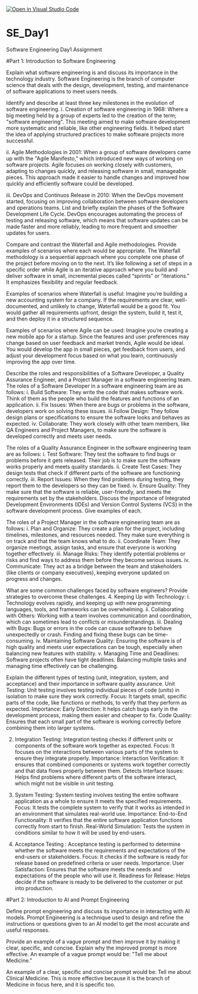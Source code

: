 [![Open in Visual Studio Code](https://classroom.github.com/assets/open-in-vscode-2e0aaae1b6195c2367325f4f02e2d04e9abb55f0b24a779b69b11b9e10269abc.svg)](https://classroom.github.com/online_ide?assignment_repo_id=15571170&assignment_repo_type=AssignmentRepo)
# SE_Day1
Software Engineering Day1 Assignment

#Part 1: Introduction to Software Engineering

Explain what software engineering is and discuss its importance in the technology industry.
Software Engineering is the branch of computer science that deals with the design, development, testing, and maintenance of software applications to meet users needs.

Identify and describe at least three key milestones in the evolution of software engineering.
i. Creation of software engineering in 1968: Where a big meeting held by a group of experts led to the creation of the term; "software engineering".
This meeting aimed to make software development more systematic and reliable, like other engineering fields. It helped start the idea of applying structured practices to make software projects more successful.

ii. Agile Methodologies in 2001: When a group of software developers came up with the "Agile Manifesto," which introduced new ways of working on software projects.
Agile focuses on working closely with customers, adapting to changes quickly, and releasing software in small, manageable pieces. This approach made it easier to handle changes and improved how quickly and efficiently software could be developed.

iii. DevOps and Continuos Release in 2010: When the DevOps movement started, focusing on improving collaboration between software developers and operations teams.
List and briefly explain the phases of the Software Development Life Cycle.
DevOps encourages automating the process of testing and releasing software, which means that software updates can be made faster and more reliably, leading to more frequent and smoother updates for users.

Compare and contrast the Waterfall and Agile methodologies. Provide examples of scenarios where each would be appropriate.
The Waterfall methodology is a sequential approach where you complete one phase of the project before moving on to the next. It’s like following a set of steps in a specific order while Agile is an iterative approach where you build and deliver software in small, incremental pieces called “sprints” or “iterations.” It emphasizes flexibility and regular feedback.

Examples of scenarios where Waterfall is useful:
Imagine you’re building a new accounting system for a company. If the requirements are clear, well-documented, and unlikely to change, Waterfall would be a good fit. You would gather all requirements upfront, design the system, build it, test it, and then deploy it in a structured sequence. 

Examples of scenarios where Agile can be used: 
Imagine you’re creating a new mobile app for a startup. Since the features and user preferences may change based on user feedback and market trends, Agile would be ideal. You would develop the app in small pieces, get feedback from users, and adjust your development focus based on what you learn, continuously improving the app over time.

Describe the roles and responsibilities of a Software Developer, a Quality Assurance Engineer, and a Project Manager in a software engineering team.
The roles of a Software Developer in a software engineering team are as follows:
i.  Build Software: They write the code that makes software work. Think of them as the people who build the features and functions of an application.
ii. Fix Issues: When there are bugs or problems in the software, developers work on solving these issues.
iii.Follow Design: They follow design plans or specifications to ensure the software looks and behaves as expected.
iv. Collaborate: They work closely with other team members, like QA Engineers and Project Managers, to make sure the software is developed correctly and meets user needs.

The roles of a Quality Assurance Engineer in the software engineering team are as follows:
i.   Test Software: They test the software to find bugs or problems before it gets released. Their job is to make sure the software works properly and meets quality standards.
ii.  Create Test Cases: They design tests that check if different parts of the software are functioning correctly.
iii. Report Issues: When they find problems during testing, they report them to the developers so they can be fixed.
iv.  Ensure Quality: They make sure that the software is reliable, user-friendly, and meets the requirements set by the stakeholders.
Discuss the importance of Integrated Development Environments (IDEs) and Version Control Systems (VCS) in the software development process. Give examples of each.

The roles of a Project Manager in the software engineering team are as follows:
i.   Plan and Organize: They create a plan for the project, including timelines, milestones, and resources needed. They make sure everything is on track and that the team knows what to do.
ii.  Coordinate Team: They organize meetings, assign tasks, and ensure that everyone is working together effectively.
iii. Manage Risks: They identify potential problems or risks and find ways to address them before they become serious issues.
iv.  Communicate: They act as a bridge between the team and stakeholders (like clients or company executives), keeping everyone updated on progress and changes.

What are some common challenges faced by software engineers? Provide strategies to overcome these challenges.
4. Keeping Up with Technology:
i.   Technology evolves rapidly, and keeping up with new programming languages, tools, and frameworks can be overwhelming.
ii.  Collaborating with Others: Working with a team involves communication and coordination, which can sometimes lead to conflicts or misunderstandings.
iii. Dealing with Bugs: Bugs or errors in the code can cause software to behave unexpectedly or crash. Finding and fixing these bugs can be time-consuming.
iv.  Maintaining Software Quality: Ensuring the software is of high quality and meets user expectations can be tough, especially when balancing new features with stability.
v.   Managing Time and Deadlines: Software projects often have tight deadlines. Balancing multiple tasks and managing time effectively can be challenging.

Explain the different types of testing (unit, integration, system, and acceptance) and their importance in software quality assurance.
Unit Testing: Unit testing involves testing individual pieces of code (units) in isolation to make sure they work correctly.
Focus: It targets small, specific parts of the code, like functions or methods, to verify that they perform as expected.
Importance:
Early Detection: It helps catch bugs early in the development process, making them easier and cheaper to fix.
Code Quality: Ensures that each small part of the software is working correctly before combining them into larger systems.

2. Integration Testing: Integration testing checks if different units or components of the software work together as expected.
Focus: It focuses on the interactions between various parts of the system to ensure they integrate properly.
Importance:
Interaction Verification: It ensures that combined components or systems work together correctly and that data flows properly between them.
Detects Interface Issues: Helps find problems where different parts of the software interact, which might not be visible in unit testing.

3. System Testing: System testing involves testing the entire software application as a whole to ensure it meets the specified requirements.
Focus: It tests the complete system to verify that it works as intended in an environment that simulates real-world use.
Importance:
End-to-End Functionality: It verifies that the entire software application functions correctly from start to finish.
Real-World Simulation: Tests the system in conditions similar to how it will be used by end-users.

4. Acceptance Testing
: Acceptance testing is performed to determine whether the software meets the requirements and expectations of the end-users or stakeholders.
Focus: It checks if the software is ready for release based on predefined criteria or user needs.
Importance:
User Satisfaction: Ensures that the software meets the needs and expectations of the people who will use it.
Readiness for Release: Helps decide if the software is ready to be delivered to the customer or put into production.


#Part 2: Introduction to AI and Prompt Engineering


Define prompt engineering and discuss its importance in interacting with AI models.
Prompt Engineering is a technique used to design and refine the instructions or questions given to an AI model to get the most accurate and useful responses.

Provide an example of a vague prompt and then improve it by making it clear, specific, and concise. Explain why the improved prompt is more effective.
An example of a vague prompt would be: "Tell me about Medicine."

An example of a clear, specific and concise prompt would be: Tell me about Clinical Medicine. This is more effective because it is the branch of Medicine in focus here, and it is specific too. 
